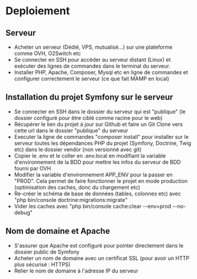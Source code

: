 # Deploiement


## Serveur

- Acheter un serveur (Dédié, VPS, mutualisé...) sur une plateforme comme OVH, O2Switch etc
- Se connecter en SSH pour accéder au serveur distant (Linux) et exécuter des lignes de commandes dans le terminal du serveur.
- Installer PHP, Apache, Composer, Mysql etc en ligne de commandes et configurer correctement le serveur (ce que fait MAMP en local)

  
## Installation du projet Symfony sur le serveur

- Se connecter en SSH dans le dossier du serveur qui est "publique" (le dossier configuré pour être ciblé comme racine pour le web)
- Récupérer le lien du projet à jour sur Github et faire un Git Clone vers cette url dans le dossier "publique" du serveur
- Executer la ligne de commandes "composer install" pour installer sur le serveur toutes les dépendances PHP du projet (Symfony, Doctrine, Twig etc) dans le dossier vendor (non versionné avec git)
- Copier le .env et le coller en .env.local en modifiant la variable d'environnement de la BDD pour mettre les infos du serveur de BDD fourni par OVH
- Modifier la variable d'environnement APP_ENV pour la passer en "PROD". Cela permet de faire fonctionner le projet en mode production (optimisation des caches, donc du chargement etc)
- Re-créer le schéma de base de données (tables, colonnes etc) avec "php bin/console doctrine:migrations:migrate"
- Vider les caches avec "php bin/console cache:clear --env=prod --no-debug"

  
## Nom de domaine et Apache

- S'assurer que Apache est configuré pour pointer directement dans le dossier public de Symfony
- Acheter un nom de domaine avec un certificat SSL (pour avoir un HTTP plus sécurisé : HTTPS)
- Relier le nom de domaine à l'adresse IP du serveur
